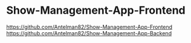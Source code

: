 # Show-Management-App-Frontend

https://github.com/Antelman82/Show-Management-App-Frontend
https://github.com/Antelman82/Show-Management-App-Backend
